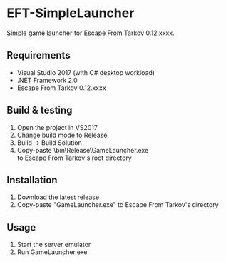 # EFT-SimpleLauncher
Simple game launcher for Escape From Tarkov 0.12.xxxx.

## Requirements
- Visual Studio 2017 (with C# desktop workload)
- .NET Framework 2.0
- Escape From Tarkov 0.12.xxxx

## Build & testing
1. Open the project in VS2017
2. Change build mode to Release
3. Build -> Build Solution
4. Copy-paste <projectdir>\bin\Release\GameLauncher.exe <br/>
   to Escape From Tarkov's root directory

## Installation
1. Download the latest release
2. Copy-paste "GameLauncher.exe" to Escape From Tarkov's directory

## Usage
1. Start the server emulator
2. Run GameLauncher.exe
